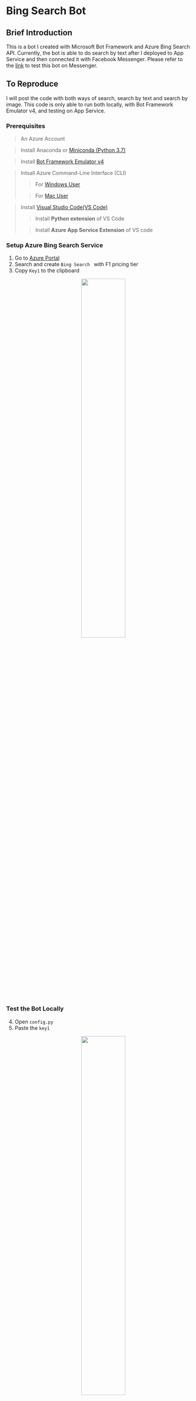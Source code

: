 # Bing Search Bot
## Brief Introduction
This is a bot I created with Microsoft Bot Framework and Azure Bing Search API. Currently, the bot is able to do search by text after I deployed to App Service and then connected it with Facebook Messenger. Please refer to the [link](http://m.me/106050851050687) to test this bot on Messenger.
## To Reproduce
I will post the code with both ways of search, search by text and search by image. This code is only able to run both locally, with Bot Framework Emulator v4, and testing on App Service. 
### Prerequisites
> An Azure Account 

>Install Anaconda or [Miniconda (Python 3.7)](https://docs.conda.io/en/latest/miniconda.html "Miniconda下載頁面")

> Install [Bot Framework Emulator v4](https://github.com/Microsoft/BotFramework-Emulator/releases/tag/v4.7.0)

> Intsall Azure Command-Line Interface (CLI)
>> For [Windows User](https://docs.microsoft.com/en-us/cli/azure/install-azure-cli-windows?view=azure-cli-latest "Windows的下載教學")
> 
>> For [Mac User](https://docs.microsoft.com/en-us/cli/azure/install-azure-cli-macos?view=azure-cli-latest "Mac的下載教學")

> Install [Visual Studio Code(VS Code)](https://code.visualstudio.com/download "VScode下載頁面")
>> Install **Python extension** of VS Code
>
>> Install **Azure App Service Extension** of VS code
### Setup Azure Bing Search Service
1. Go to [Azure Portal](https://portal.azure.com/#home)
2. Search and create `Bing Search ` with F1 pricing tier
3. Copy `Key1` to the clipboard
    <p align = "center">
    <img src="./images/copy key1.jpg" width="50%">
    </p>
### Test the Bot Locally
4. Open `config.py`
5. Paste the `key1`
    <p align = "center">
    <img src="./images/paste key1.jpg" width="50%">
    </p>
6.  Run the following command in terminal
    ```powershell
    python app.py
    ```
7.  Open Bot Framework Emulator v4
8.  Key in the following url and Click **Connect**
    > `http://localhost:3978/api/messages`
    <p align = "center">
    <img src="./images/key in the URL.jpg" width="40%">
    </p>
### Deploy a bot to Azure
9.  Run the command in Azure CLI
    > Please make sure you are in the right directory and download `template-with-preexisting-rg.json`

    * `az login`
    * ```powershell
        az ad app create --display-name "displayName" --password "AtLeastSixteenCharacters_0" --available-to-other-tenants
        ```
    * ```powershell
        az group deployment create --resource-group "<name-of-resource-group>" --template-file "template-with-preexisting-rg.json" --parameters appId="<app-id-from-previous-step>" appSecret="<password-from-previous-step>" botId="<id or bot-app-service-name>" newWebAppName="<bot-app-service-name>" newAppServicePlanName="<name-of-app-service-plan>" appServicePlanLocation="<region-location-name>"
        ```
10. Open Visual Studio Code
11. Deploy the bot to the App Service you just created
    <p align = "center">
    <img src="./images/deploy the bot.jpg" width="40%">
    </p>
### Test the Bot on App Service
12. After the deployment completed, go to [Azure Portal](https://portal.azure.com/#home) and search the `Bot Services`
13. Click `Test in Web Chat`
    <p align = "center">
    <img src="./images/test in web chat.jpg" width="70%">
    </p>


## Limitation
Since I haven't used Azure Cosmos DB or other database yet, I cannot locate the file path of an user's uploaded-image after I connect the bot with Facebook Messenger or LINE. Azure Bing Search API is only triggered by a real image file not by image URL or something else.

